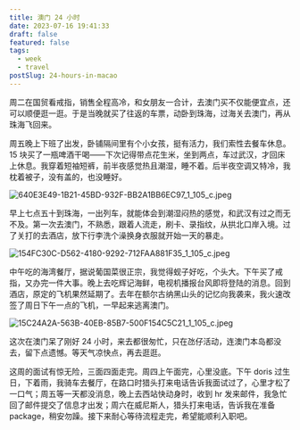 ```yaml
---
title: 澳门 24 小时
date: 2023-07-16 19:41:33
draft: false
featured: false
tags:
  - week
  - travel
postSlug: 24-hours-in-macao
---
```


周二在国贸看戒指，销售全程高冷，和女朋友一合计，去澳门买不仅能便宜点，还可以顺便逛一逛。于是当晚就买了往返的车票，动卧到珠海，过海关去澳门，再从珠海飞回来。

周五晚上下班了出发，卧铺隔间里有个小女孩，挺有活力，我们索性去餐车休息。15 块买了一瓶啤酒干喝——下次记得带点花生米，坐到两点，车过武汉，才回床上休息。我穿着短袖短裤，前半夜感觉热且潮湿，睡不着。后半夜空调又特冷，我枕着被子，没有盖的，也没睡好。

![640E3E49-1B21-45BD-932F-BB2A1BB6EC97_1_105_c.jpeg](https://p3-juejin.byteimg.com/tos-cn-i-k3u1fbpfcp/a408ce3ac4f2449fa4d7117e47684515~tplv-k3u1fbpfcp-watermark.image)

早上七点五十到珠海，一出列车，就能体会到潮湿闷热的感觉，和武汉有过之而无不及。第一次去澳门，不熟悉，跟着人流走，刷卡、录指纹，从拱北口岸入境。过了关打的去酒店，放下行李洗个澡换身衣服就开始一天的暴走。

![154FC30C-D562-4180-9292-712FAA881F35_1_105_c.jpeg](https://p6-juejin.byteimg.com/tos-cn-i-k3u1fbpfcp/0f2dddec4e394f4db5ae02512c48cec6~tplv-k3u1fbpfcp-watermark.image)

中午吃的海湾餐厅，据说葡国菜很正宗，我觉得蚬子好吃，个头大。下午买了戒指，又办完一件大事。晚上去吃辉记海鲜，电视机播报台风即将登陆的消息。回到酒店，原定的飞机果然延期了。去年在额尔古纳黑山头的记忆向我袭来，我火速改签了周日下午一点的飞机，一早起来逃离澳门。

![15C24A2A-563B-40EB-85B7-500F154C5C21_1_105_c.jpeg](https://p1-juejin.byteimg.com/tos-cn-i-k3u1fbpfcp/b780e1f116b54d8ab71c13264fcb36ab~tplv-k3u1fbpfcp-watermark.image)

这次在澳门呆了刚好 24 小时，来去都很匆忙，只在氹仔活动，连澳门本岛都没去，留下点遗憾。等天气凉快点，再去逛逛。

这周的面试有惊无险，三面四面走完。周四上午面完，心里没底。下午 doris 过生日，下着雨，我骑车去餐厅，在路口时猎头打来电话告诉我面试过了，心里才松了一口气；周五等一天都没消息，晚上去西站快动身时，收到 hr 发来邮件，我急忙回了邮件提交了信息才出发；周六在威尼斯人，猎头打来电话，告诉我在准备 package，稍安勿躁。接下来耐心等待流程走完，希望能顺利入职吧。
